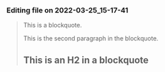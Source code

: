 

### Editing file on 2022-03-25_15-17-41

> This is a blockquote.
>
> This is the second paragraph in the blockquote.
>
> ## This is an H2 in a blockquote


